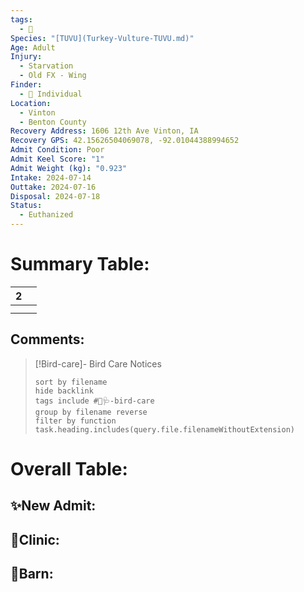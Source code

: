 ```yaml
---
tags:
  - 🦅
Species: "[TUVU](Turkey-Vulture-TUVU.md)"
Age: Adult
Injury:
  - Starvation
  - Old FX - Wing
Finder:
  - 🧑 Individual
Location:
  - Vinton
  - Benton County
Recovery Address: 1606 12th Ave Vinton, IA
Recovery GPS: 42.15626504069078, -92.01044388994652
Admit Condition: Poor
Admit Keel Score: "1"
Admit Weight (kg): "0.923"
Intake: 2024-07-14
Outtake: 2024-07-16
Disposal: 2024-07-18
Status:
  - Euthanized
---
```


# Summary Table:

<div><table class="dataview table-view-table"><thead class="table-view-thead"><tr class="table-view-tr-header"><th class="table-view-th"><span></span><span class="dataview small-text">2</span></th><th class="table-view-th"><span></span></th></tr></thead><tbody class="table-view-tbody"><tr><td><span></span></td><td><span></span></td></tr><tr><td><span></span></td><td><span></span></td></tr></tbody></table></div>

## Comments:

> [!Bird-care]- Bird Care Notices
>   ```tasks 
>   sort by filename
>   hide backlink
>   tags include #🦅🩺-bird-care 
>   group by filename reverse
>   filter by function task.heading.includes(query.file.filenameWithoutExtension)
>   ```

# Overall Table:

## ✨New Admit:



## 🏥Clinic:



## 🏡Barn:


